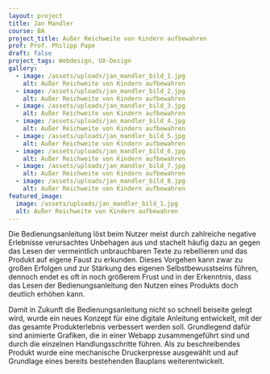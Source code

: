```yaml
---
layout: project
title: Jan Mandler
course: BA
project_title: Außer Reichweite von Kindern aufbewahren
prof: Prof. Philipp Pape
draft: false
project_tags: Webdesign, UX-Design
gallery:
  - image: /assets/uploads/jan_mandler_bild_1.jpg
    alt: Außer Reichweite von Kindern aufbewahren
  - image: /assets/uploads/jan_mandler_bild_2.jpg
    alt: Außer Reichweite von Kindern aufbewahren
  - image: /assets/uploads/jan_mandler_bild_3.jpg
    alt: Außer Reichweite von Kindern aufbewahren
  - image: /assets/uploads/jan_mandler_bild_4.jpg
    alt: Außer Reichweite von Kindern aufbewahren
  - image: /assets/uploads/jan_mandler_bild_5.jpg
    alt: Außer Reichweite von Kindern aufbewahren
  - image: /assets/uploads/jan_mandler_bild_6.jpg
    alt: Außer Reichweite von Kindern aufbewahren
  - image: /assets/uploads/jan_mandler_bild_7.jpg
    alt: Außer Reichweite von Kindern aufbewahren
  - image: /assets/uploads/jan_mandler_bild_8.jpg
    alt: Außer Reichweite von Kindern aufbewahren
featured_image:
  image: /assets/uploads/jan_mandler_bild_1.jpg
  alt: Außer Reichweite von Kindern aufbewahren
---
```

Die Bedienungsanleitung löst beim Nutzer meist durch zahlreiche negative Erlebnisse verursachtes Unbehagen aus und stachelt häufig dazu an gegen das Lesen der vermeintlich unbrauchbaren Texte zu rebellieren und das Produkt auf eigene Faust zu erkunden. Dieses Vorgehen kann zwar zu großen Erfolgen und zur Stärkung des eigenen Selbstbewusstseins führen, dennoch endet es oft in noch größerem Frust und in der Erkenntnis, dass das Lesen der Bedienungsanleitung den Nutzen eines Produkts doch deutlich erhöhen kann.

Damit in Zukunft die Bedienungsanleitung nicht so schnell beiseite gelegt wird, wurde ein neues Konzept für eine digitale Anleitung entwickelt, mit der das gesamte Produkterlebnis verbessert werden soll. Grundlegend dafür sind animierte Grafiken, die in einer Webapp zusammengeführt sind und durch die einzelnen Handlungsschritte führen. Als zu beschreibendes Produkt wurde eine mechanische Druckerpresse ausgewählt und auf Grundlage eines bereits bestehenden Bauplans weiterentwickelt.